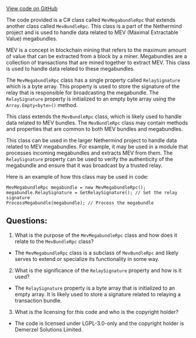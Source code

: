 [View code on GitHub](https://github.com/NethermindEth/nethermind/src/Nethermind/Nethermind.Mev/Data/MevMegabundleRpc.cs)

The code provided is a C# class called `MevMegabundleRpc` that extends another class called `MevBundleRpc`. This class is a part of the Nethermind project and is used to handle data related to MEV (Maximal Extractable Value) megabundles. 

MEV is a concept in blockchain mining that refers to the maximum amount of value that can be extracted from a block by a miner. Megabundles are a collection of transactions that are mined together to extract MEV. This class is used to handle data related to these megabundles.

The `MevMegabundleRpc` class has a single property called `RelaySignature` which is a byte array. This property is used to store the signature of the relay that is responsible for broadcasting the megabundle. The `RelaySignature` property is initialized to an empty byte array using the `Array.Empty<byte>()` method.

This class extends the `MevBundleRpc` class, which is likely used to handle data related to MEV bundles. The `MevBundleRpc` class may contain methods and properties that are common to both MEV bundles and megabundles. 

This class can be used in the larger Nethermind project to handle data related to MEV megabundles. For example, it may be used in a module that processes incoming megabundles and extracts MEV from them. The `RelaySignature` property can be used to verify the authenticity of the megabundle and ensure that it was broadcast by a trusted relay. 

Here is an example of how this class may be used in code:

```
MevMegabundleRpc megabundle = new MevMegabundleRpc();
megabundle.RelaySignature = GetRelaySignature(); // Set the relay signature
ProcessMegabundle(megabundle); // Process the megabundle
```
## Questions: 
 1. What is the purpose of the `MevMegabundleRpc` class and how does it relate to the `MevBundleRpc` class?
- The `MevMegabundleRpc` class is a subclass of `MevBundleRpc` and likely serves to extend or specialize its functionality in some way.

2. What is the significance of the `RelaySignature` property and how is it used?
- The `RelaySignature` property is a byte array that is initialized to an empty array. It is likely used to store a signature related to relaying a transaction bundle.

3. What is the licensing for this code and who is the copyright holder?
- The code is licensed under LGPL-3.0-only and the copyright holder is Demerzel Solutions Limited.